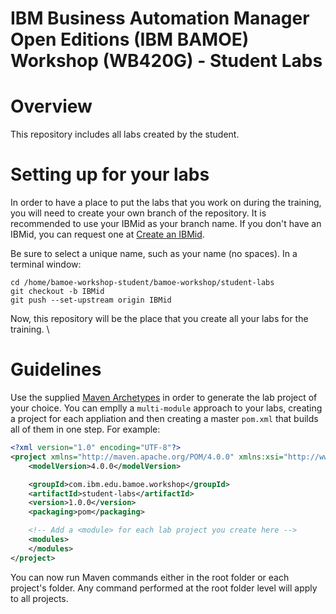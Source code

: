 # IBM Business Automation Manager Open Editions (IBM BAMOE) Workshop (WB420G) - Student Labs

# Overview
This repository includes all labs created by the student.

# Setting up for your labs
In order to have a place to put the labs that you work on during the training, you will need to create your own branch of the repository.  It is recommended to use your IBMid as your branch name.  If you don't have an IBMid, you can request one at [Create an IBMid](https://www.ibm.com/account/reg/us-en/signup?formid=urx-19776).

Be sure to select a unique name, such as your name (no spaces).  In a terminal window:

```shell
cd /home/bamoe-workshop-student/bamoe-workshop/student-labs
git checkout -b IBMid
git push --set-upstream origin IBMid
```

Now, this repository will be the place that you create all your labs for the training.  \

# Guidelines
Use the supplied [Maven Archetypes](../bamoe-maven/README.md) in order to generate the lab project of your choice.  You can emplly a `multi-module` approach to your labs, creating a project for each appliation and then creating a master `pom.xml` that builds all of them in one step.  For example:

```xml
<?xml version="1.0" encoding="UTF-8"?>
<project xmlns="http://maven.apache.org/POM/4.0.0" xmlns:xsi="http://www.w3.org/2001/XMLSchema-instance" xsi:schemaLocation="http://maven.apache.org/POM/4.0.0 http://maven.apache.org/xsd/maven-4.0.0.xsd">
	<modelVersion>4.0.0</modelVersion>

  	<groupId>com.ibm.edu.bamoe.workshop</groupId>
  	<artifactId>student-labs</artifactId>
	<version>1.0.0</version>
	<packaging>pom</packaging>

	<!-- Add a <module> for each lab project you create here -->
	<modules>
	</modules>
</project>
```

You can now run Maven commands either in the root folder or each project's folder.  Any command performed at the root folder level will apply to all
projects.


